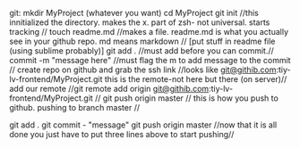 git:
mkdir MyProject (whatever you want)
cd MyProject
git init
//this innitialized the directory.  makes the x. part of zsh- not universal.  starts tracking //
touch readme.md
//makes a file.  readme.md is what you actually see in your github repo. md means markdown //
[put stuff in readme file (using sublime probably)]
git add . 
//must add before you can commit.//
commit -m "message here"
//must flag the m to add message to the commit //
create repo on github and grab the ssh link
//looks like git@githib.com:tiy-lv-frontend/MyProject.git this is the remote-not here but there (on server)//
add our remote
//git remote add origin git@githib.com:tiy-lv-frontend/MyProject.git //
git push origin master
// this is how you push to github.  pushing to branch master //

git add . 
git commit - "message"
git push origin master 
//now that it is all done you just have to put three lines above to start pushing//





